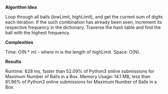 **Algorithm Idea**

Loop through all balls (lowLimit, highLimit), 
and get the current sum of digits each iteration. 
If the such combination has already been seen, 
increment its respective frequency in the dictionary. 
Traverse the hash table and find the ball with the 
highest frequency. 

**Complexities**

Time: O(N * m) - where m is the length of highLimit.
Space: O(N).

**Results**

Runtime: 628 ms, faster than 52.09% of Python3 online submissions for Maximum Number of Balls in a Box.
Memory Usage: 14.1 MB, less than 81.96% of Python3 online submissions for Maximum Number of Balls in a Box.
